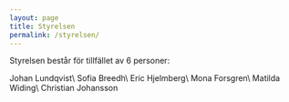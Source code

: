 ```yaml
---
layout: page
title: Styrelsen
permalink: /styrelsen/
---
```


Styrelsen består för tillfället av 6 personer:

Johan Lundqvist\\
Sofia Breedh\\
Eric Hjelmberg\\
Mona Forsgren\\
Matilda Widing\\
Christian Johansson
